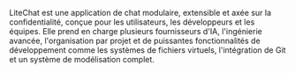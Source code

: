 LiteChat est une application de chat modulaire, extensible et axée sur la confidentialité, conçue pour les utilisateurs, les développeurs et les équipes. Elle prend en charge plusieurs fournisseurs d'IA, l'ingénierie avancée, l'organisation par projet et de puissantes fonctionnalités de développement comme les systèmes de fichiers virtuels, l'intégration de Git et un système de modélisation complet.
